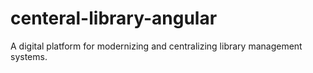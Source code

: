 # centeral-library-angular
A digital platform for modernizing and centralizing library management systems.
